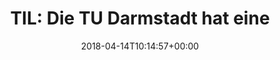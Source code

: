 ---
retweeted: false
source: <a href="https://about.twitter.com/products/tweetdeck" rel="nofollow">TweetDeck</a>
entities:
  hashtags: []
  symbols: []
  user_mentions: []
  urls:
  - url: https://t.co/AE2J1rE12c
    expanded_url: http://bit.ly/2ISwiYA
    display_url: bit.ly/2ISwiYA
    indices:
    - '147'
    - '170'
display_text_range:
- '0'
- '170'
favorite_count: '1'
id_str: '985099078005641216'
truncated: false
retweet_count: '0'
id: '985099078005641216'
possibly_sensitive: false
created_at: Sat Apr 14 10:14:57 +0000 2018
favorited: false
full_text: 'TIL: Die TU Darmstadt hat eine Arbeitsgruppe für Privacy-Friendly Apps
  – da könnten sich einige Forschungsanstalten mal ''ne Scheibe abschneiden:'
lang: de
quote_url: http://bit.ly/2ISwiYA
tags:
- pesos:twitter
date: '2018-04-14T10:14:57+00:00'
src: https://twitter.com/bascht/status/985099078005641216
original_url: https://twitter.com/bascht/status/985099078005641216
type: twitter_tweet
text: 'TIL: Die TU Darmstadt hat eine Arbeitsgruppe für Privacy-Friendly Apps – da
  könnten sich einige Forschungsanstalten mal ''ne Scheibe abschneiden:'
title: 'TIL: Die TU Darmstadt hat eine '

---